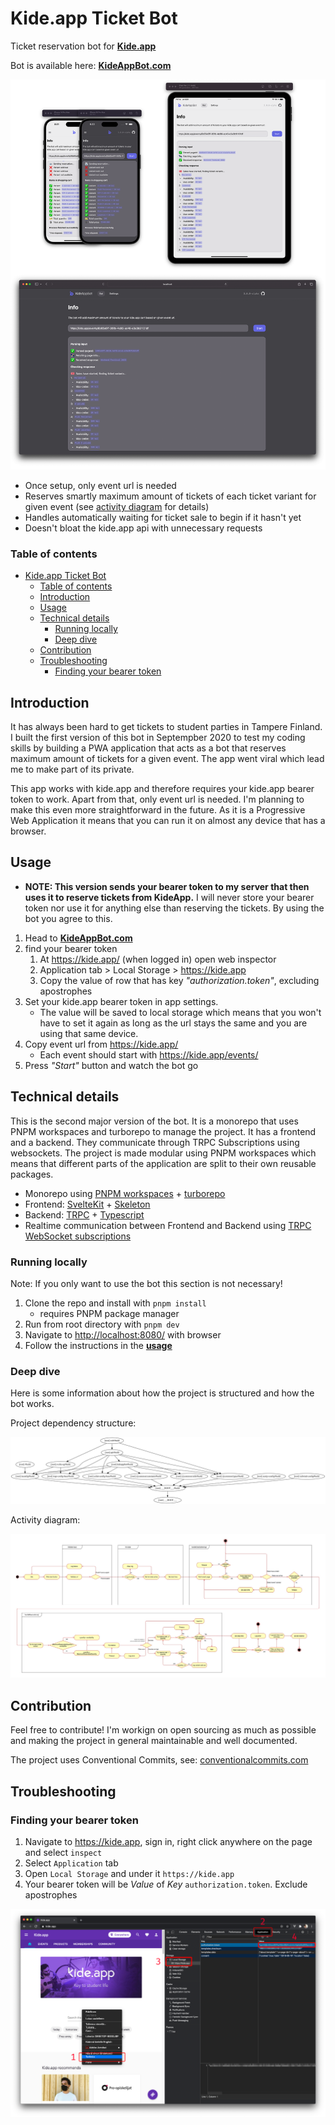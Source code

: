 # Kide.app Ticket Bot

Ticket reservation bot for **[Kide.app](https://kide.app/)**

Bot is available here: **[KideAppBot.com](https://kideappbot.com)**

![app-presentation](/.github/images/app-presentation.png)

- Once setup, only event url is needed
- Reserves smartly maximum amount of tickets of each ticket variant for given event (see [activity diagram](#activity-diagram) for details)
- Handles automatically waiting for ticket sale to begin if it hasn't yet
- Doesn't bloat the kide.app api with unnecessary requests

### Table of contents

- [Kide.app Ticket Bot](#kideapp-ticket-bot)
  - [Table of contents](#table-of-contents)
  - [Introduction](#introduction)
  - [Usage](#usage)
  - [Technical details](#technical-details)
    - [Running locally](#running-locally)
    - [Deep dive](#deep-dive)
  - [Contribution](#contribution)
  - [Troubleshooting](#troubleshooting)
    - [Finding your bearer token](#finding-your-bearer-token)

## Introduction

It has always been hard to get tickets to student parties in Tampere Finland. I built the first version of this bot in Septempber 2020 to test my coding skills by building a PWA application that acts as a bot that reserves maximum amount of tickets for a given event. The app went viral which lead me to make part of its private.

This app works with kide.app and therefore requires your kide.app bearer token to work. Apart from that, only event url is needed. I'm planning to make this even more straightforward in the future. As it is a Progressive Web Application it means that you can run it on almost any device that has a browser.

## Usage

- **NOTE: This version sends your bearer token to my server that then uses it to reserve tickets from KideApp.** I will never store your bearer token nor use it for anything else than reserving the tickets. By using the bot you agree to this.

1. Head to **[KideAppBot.com](https://kideappbot.com)**
2. find your bearer token
   1. At <https://kide.app/> (when logged in) open web inspector
   2. Application tab > Local Storage > <https://kide.app>
   3. Copy the value of row that has key _"authorization.token"_, excluding apostrophes
3. Set your kide.app bearer token in app settings.
   - The value will be saved to local storage which means that you won't have to set it again as long as the url stays the same and you are using that same device.
4. Copy event url from <https://kide.app/>
   - Each event should start with <https://kide.app/events/>
5. Press _"Start"_ button and watch the bot go

## Technical details

This is the second major version of the bot. It is a monorepo that uses PNPM workspaces and turborepo to manage the project. It has a frontend and a backend. They communicate through TRPC Subscriptions using websockets. The project is made modular using PNPM workspaces which means that different parts of the application are split to their own reusable packages.

- Monorepo using [PNPM workspaces](https://pnpm.io/workspaces) + [turborepo](https://turbo.build/repo/docs/reference/command-line-reference)
- Frontend: [SvelteKit](https://kit.svelte.dev/) + [Skeleton](https://www.skeleton.dev/)
- Backend: [TRPC](https://trpc.io/) + [Typescript](https://www.typescriptlang.org/)
- Realtime communication between Frontend and Backend using [TRPC WebSocket subscriptions](https://trpc.io/docs/subscriptions)

### Running locally

Note: If you only want to use the bot this section is not necessary!

1. Clone the repo and install with `pnpm install`
   - requires PNPM package manager
2. Run from root directory with `pnpm dev`
3. Navigate to <http://localhost:8080/> with browser
4. Follow the instructions in the **[usage](#usage)**

### Deep dive

Here is some information about how the project is structured and how the bot works.

Project dependency structure:

![Project dependency graph](/.github/images/project-graph.png)

Activity diagram:

![Bot activity diagram](/.github/images/botactivitydiagram.jpg)

## Contribution

Feel free to contribute! I'm workign on open sourcing as much as possible and making the project in general maintainable and well documented.

The project uses Conventional Commits, see: [conventionalcommits.com](https://www.conventionalcommits.org/en/v1.0.0/)

## Troubleshooting

### Finding your bearer token

1. Navigate to <https://kide.app>, sign in, right click anywhere on the page and select `inspect`
2. Select `Application` tab
3. Open `Local Storage` and under it `https://kide.app`
4. Your bearer token will be _Value_ of _Key_ `authorization.token`. Exclude apostrophes

![Bearer token steps](/.github/images/bearertoken.png)
